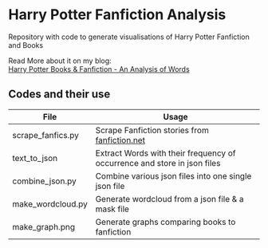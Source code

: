 # Harry Potter Fanfiction Analysis

Repository with code to generate visualisations of Harry Potter Fanfiction and Books

Read More about it on my blog:  
[Harry Potter Books & Fanfiction - An Analysis of Words
](https://blog.haideralipunjabi.com/posts/harry-potter-books-fanfiction-an-analysis-of-words/)

## Codes and their use

|File|Usage|
|---|----|
|scrape_fanfics.py|Scrape Fanfiction stories from [fanfiction.net](https://fanfiction.net)|
|text_to_json|Extract Words with their frequency of occurrence and store in json files|
|combine_json.py|Combine various json files into one single json file|
|make_wordcloud.py|Generate wordcloud from a json file & a mask file|
|make_graph.png | Generate graphs comparing books to fanfiction|
